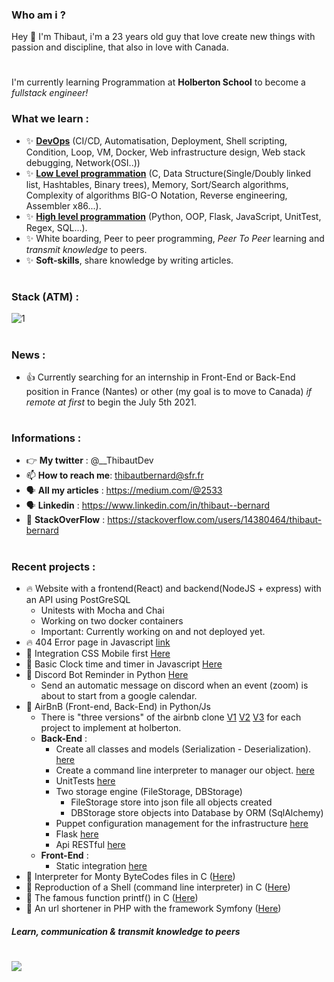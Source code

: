 ### Who am i ? 

Hey 👋 I'm Thibaut, i'm a 23 years old guy that love create new things with passion and discipline, that also in love with Canada.
#
I'm currently learning Programmation at **Holberton School** to become a *fullstack engineer!*
### What we learn :
 * :sparkles: [**DevOps**](https://github.com/ThibautBernard/holberton-system_engineering-devops) (CI/CD, Automatisation, Deployment, Shell scripting, Condition, Loop, VM, Docker, Web infrastructure design, Web stack debugging, Network(OSI..))
 * :sparkles: [**Low Level programmation**](https://github.com/ThibautBernard/holbertonschool-low_level_programming) (C, Data Structure(Single/Doubly linked list, Hashtables, Binary trees), Memory, Sort/Search algorithms, Complexity of algorithms BIG-O Notation, Reverse engineering, Assembler x86...).
 * :sparkles: [**High level programmation**](https://github.com/ThibautBernard/holbertonschool-higher_level_programming) (Python, OOP, Flask, JavaScript, UnitTest, Regex, SQL...).
 * :sparkles: White boarding, Peer to peer programming, *Peer To Peer* learning and *transmit knowledge* to peers.
 * :sparkles: **Soft-skills**, share knowledge by writing articles. 
#
### Stack (ATM) :
![1](https://github-readme-stats.vercel.app/api/top-langs/?username=ThibautBernard&theme=blue-green)
#
### News : 
* :+1: Currently searching for an internship in Front-End or Back-End position in France (Nantes) or other (my goal is to move to Canada) *if remote at first* to begin the July 5th 2021.
#
### Informations :
- 👉 **My twitter** : @__ThibautDev
- 📫 **How to reach me**: thibautbernard@sfr.fr
- 🗣 **All my articles** : https://medium.com/@2533
- 🗣 **Linkedin** : https://www.linkedin.com/in/thibaut--bernard
- 🤯 **StackOverFlow** : https://stackoverflow.com/users/14380464/thibaut-bernard
#
### Recent projects :
  - 🔥 Website with a frontend(React) and backend(NodeJS + express) with an API using PostGreSQL
    - Unitests with Mocha and Chai 
    - Working on two docker containers
    - Important: Currently working on and not deployed yet. 
  - 🔥 404 Error page in Javascript [link](http://hbnbfr.tech/error)
  - 🚀 Integration CSS Mobile first [Here](https://github.com/ThibautBernard/Price-component-integration-css)
  - 🚀 Basic Clock time and timer in Javascript [Here](https://github.com/ThibautBernard/clock-js)
  - :rocket: Discord Bot Reminder in Python [Here](https://github.com/ThibautBernard/discord_bot)
    - Send an automatic message on discord when an event (zoom) is about to start from a google calendar.
  - :rocket: AirBnB (Front-end, Back-End) in Python/Js
    - There is "three versions" of the airbnb clone [V1](https://github.com/ThibautBernard/AirBnB_clone) [V2](https://github.com/ThibautBernard/AirBnB_clone_v2) [V3](https://github.com/ThibautBernard/AirBnB_clone_v3) for each project to implement at holberton.
    -  **Back-End** : 
       - Create all classes and models (Serialization - Deserialization). [here](https://github.com/ThibautBernard/AirBnB_clone_v2/tree/master/models) 
       - Create a command line interpreter to manager our object. [here](https://github.com/ThibautBernard/AirBnB_clone/blob/main/console.py)
       - UnitTests [here](https://github.com/ThibautBernard/AirBnB_clone_v2/tree/master/tests) 
       - Two storage engine (FileStorage, DBStorage) 
          - FileStorage store into json file all objects created [](https://github.com/ThibautBernard/AirBnB_clone_v2/blob/master/models/engine/file_storage.py)
          - DBStorage store objects into Database by ORM (SqlAlchemy) [](https://github.com/ThibautBernard/AirBnB_clone_v2/blob/master/models/engine/db_storage.py) 
       - Puppet configuration management for the infrastructure [here](https://github.com/ThibautBernard/AirBnB_clone_v2/blob/master/101-setup_web_static.pp) 
       - Flask [here](https://github.com/ThibautBernard/AirBnB_clone_v2/tree/master/web_flask) 
       - Api RESTful [here](https://github.com/ThibautBernard/AirBnB_clone_v3/tree/master/api)
    - **Front-End** :
      - Static integration [here](https://github.com/ThibautBernard/AirBnB_clone/tree/main/web_static)
  - :rocket: Interpreter for Monty ByteCodes files in C ([Here](https://github.com/ThibautBernard/monty))
  - :rocket: Reproduction of a Shell (command line interpreter) in C ([Here](https://github.com/ThibautBernard/simple_shell))
  - :rocket: The famous function printf() in C ([Here](https://github.com/ThibautBernard/printf))
  - :rocket: An url shortener in PHP with the framework Symfony ([Here](https://github.com/ThibautBernard/url-shorter))
#### *Learn, communication & transmit knowledge to peers*
# ![](https://komarev.com/ghpvc/?username=ThibautBernard&color=green)
